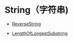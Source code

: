 # String（字符串)

- [ReverseString](./ReverseString)

- [LengthOfLongestSubstring](./LengthOfLongestSubstring)
